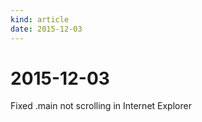 ```yaml
---
kind: article
date: 2015-12-03
---
```


# 2015-12-03
Fixed .main not scrolling in Internet Explorer

